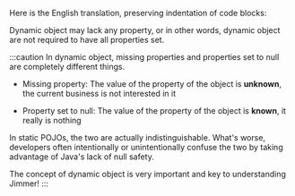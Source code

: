 Here is the English translation, preserving indentation of code blocks:

Dynamic object may lack any property, or in other words, dynamic object are not required to have all properties set.

:::caution
In dynamic object, missing properties and properties set to null are completely different things.

-   Missing property: The value of the property of the object is **unknown**, the current business is not interested in it  

-   Property set to null: The value of the property of the object is **known**, it really is nothing

In static POJOs, the two are actually indistinguishable. What's worse, developers often intentionally or unintentionally confuse the two by taking advantage of Java's lack of null safety.

The concept of dynamic object is very important and key to understanding Jimmer!
:::